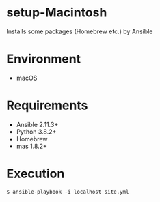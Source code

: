 # setup-Macintosh

Installs some packages (Homebrew etc.) by Ansible

# Environment
- macOS

# Requirements

- Ansible 2.11.3+
- Python 3.8.2+
- Homebrew
- mas 1.8.2+

# Execution

```
$ ansible-playbook -i localhost site.yml
```
